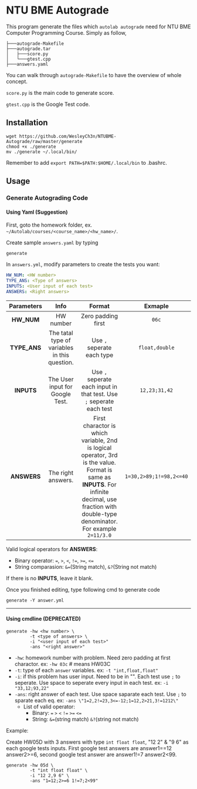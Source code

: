 # NTU BME Autograde
This program generate the files which `autolab autograde` need for NTU BME Computer Programming Course. Simply as follow,
```
├───autograde-Makefile
├───autograde.tar
│   ├───score.py
│   └───gtest.cpp
├───answers.yaml
```

You can walk through `autograde-Makefile` to have the overview of whole concept.

`score.py` is the main code to generate score.

`gtest.cpp` is the Google Test code.

## Installation
```
wget https://github.com/WesleyCh3n/NTUBME-Autograde/raw/master/generate
chmod +x ./generate
mv ./generate ~/.local/bin/
```
Remember to add `export PATH=$PATH:$HOME/.local/bin` to .bashrc.

## Usage
### Generate Autograding Code
#### Using Yaml (Suggestion)
First, goto the homework folder, ex. `~/Autolab/courses/<course_name>/<hw_name>/`.

Create sample `answers.yaml` by typing
```
generate
```
In `answers.yml`, modify parameters to create the tests you want:
```yml
HW_NUM: <HW number>
TYPE_ANS: <Type of answers>
INPUTS: <User input of each test>
ANSWERS: <Right answers>
```

| Parameters |                     Info                    |                                                   Format                                                  |        Exmaple        |
|   :----:   |                     :-:                     |                                                    :-:                                                    |          :-:          |
| **HW_NUM** |                  HW number                  |                                             Zero padding first                                            |         `06c`         |
|**TYPE_ANS**|The tatal type of variables in this question.|                                         Use `,` seperate each type                                        |     `float,double`    |
| **INPUTS** |       The User input for Google Test.       |                    Use `,` seperate each input in that test. Use `;` seperate each test                   |     `12,23;31,42`     |
| **ANSWERS**|              The right answers.             |First charactor is which variable, 2nd is logical operator, 3rd is the value. Format is same as **INPUTS**. For infinite decimal, use fraction with double-type denominator. For example `2=11/3.0` |`1=30,2>89;1!=98,2<=40`|

Valid logical operators for **ANSWERS**:
- Binary operator: `=`, `>`, `<`, `!=`, `>=`, `<=`
- String comparasion: `&=`(String match), `&?`(String not match)

If there is no **INPUTS**, leave it blank.

Once you finished editing, type following cmd to generate code

```
generate -Y answer.yml
```

---
#### Using cmdline (DEPRECATED)
```
generate -hw <hw number> \
         -t <type of answers> \
         -i "<user input of each test>"
         -ans "<right answer>"
```

- `-hw`: homework number with problem. Need zero padding at first charactor. ex: `-hw 03c` # means HW03C
- `-t`: type of each `answer` variables. ex: `-t "int,float,float"`
- `-i`: if this problem has user input. Need to be in "". Each test use `;` to seperate. Use space to seperate every input in each test. ex: `-i "33,12;93,22"`
- `-ans`: right answer of each test. Use space saparate each test. Use `;` to sparate each eq. ex: `-ans \"1=2,2!=23,3<=-12;1=12,2>21,3!=1212\"`
    - List of valid operator:
        - Binary: `=` `>` `<` `!=` `>=` `<=`
        - String: `&=`(string match) `&?`(string not match)

Example:

Create HW05D with 3 answers with type `int float float`, "12 2" & "9 6" as each google tests inputs. First google test answers are answer1==12 answer2>=6, second google test answer are answer1!=7 answer2<99.

```
generate -hw 05d \
         -t "int float float" \
         -i "12 2,9 6" \
         -ans "1=12;2>=6 1!=7;2<99"
```
